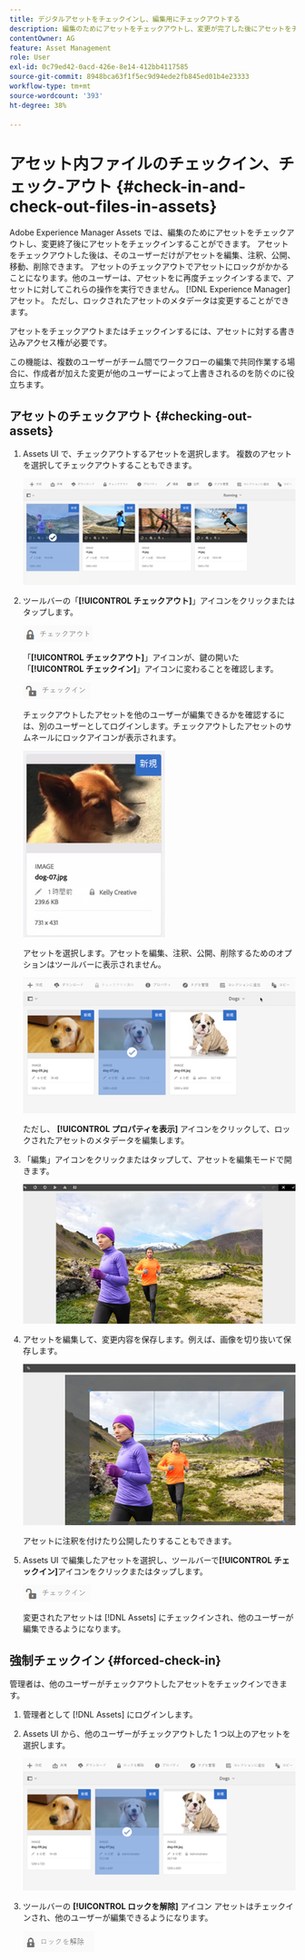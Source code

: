 ```yaml
---
title: デジタルアセットをチェックインし、編集用にチェックアウトする
description: 編集のためにアセットをチェックアウトし、変更が完了した後にアセットをチェックインする方法を説明します。
contentOwner: AG
feature: Asset Management
role: User
exl-id: 0c79ed42-0acd-426e-8e14-412bb4117585
source-git-commit: 8948bca63f1f5ec9d94ede2fb845ed01b4e23333
workflow-type: tm+mt
source-wordcount: '393'
ht-degree: 38%

---
```


# アセット内ファイルのチェックイン、チェック-アウト {#check-in-and-check-out-files-in-assets}

Adobe Experience Manager Assets では、編集のためにアセットをチェックアウトし、変更終了後にアセットをチェックインすることができます。 アセットをチェックアウトした後は、そのユーザーだけがアセットを編集、注釈、公開、移動、削除できます。 アセットのチェックアウトでアセットにロックがかかることになります。他のユーザーは、アセットをに再度チェックインするまで、アセットに対してこれらの操作を実行できません。 [!DNL Experience Manager] アセット。 ただし、ロックされたアセットのメタデータは変更することができます。

アセットをチェックアウトまたはチェックインするには、アセットに対する書き込みアクセス権が必要です。

この機能は、複数のユーザーがチーム間でワークフローの編集で共同作業する場合に、作成者が加えた変更が他のユーザーによって上書きされるのを防ぐのに役立ちます。

## アセットのチェックアウト {#checking-out-assets}

1. Assets UI で、チェックアウトするアセットを選択します。 複数のアセットを選択してチェックアウトすることもできます。

   ![chlimage_1-468](assets/chlimage_1-468.png)

1. ツールバーの「**[!UICONTROL チェックアウト]**」アイコンをクリックまたはタップします。

   ![chlimage_1-469](assets/chlimage_1-469.png)

   「**[!UICONTROL チェックアウト]**」アイコンが、鍵の開いた「**[!UICONTROL チェックイン]**」アイコンに変わることを確認します。

   ![chlimage_1-470](assets/chlimage_1-470.png)

   チェックアウトしたアセットを他のユーザーが編集できるかを確認するには、別のユーザーとしてログインします。チェックアウトしたアセットのサムネールにロックアイコンが表示されます。

   ![chlimage_1-471](assets/chlimage_1-471.png)

   アセットを選択します。アセットを編集、注釈、公開、削除するためのオプションはツールバーに表示されません。

   ![chlimage_1-472](assets/chlimage_1-472.png)

   ただし、 **[!UICONTROL プロパティを表示]** アイコンをクリックして、ロックされたアセットのメタデータを編集します。

1. 「編集」アイコンをクリックまたはタップして、アセットを編集モードで開きます。

   ![chlimage_1-473](assets/chlimage_1-473.png)

1. アセットを編集して、変更内容を保存します。例えば、画像を切り抜いて保存します。

   ![chlimage_1-474](assets/chlimage_1-474.png)

   アセットに注釈を付けたり公開したりすることもできます。

1. Assets UI で編集したアセットを選択し、ツールバーで&#x200B;**[!UICONTROL チェックイン]**&#x200B;アイコンをクリックまたはタップします。

   ![chlimage_1-475](assets/chlimage_1-475.png)

   変更されたアセットは [!DNL Assets] にチェックインされ、他のユーザーが編集できるようになります。

## 強制チェックイン {#forced-check-in}

管理者は、他のユーザーがチェックアウトしたアセットをチェックインできます。

1. 管理者として [!DNL Assets] にログインします。
1. Assets UI から、他のユーザーがチェックアウトした 1 つ以上のアセットを選択します。

   ![chlimage_1-476](assets/chlimage_1-476.png)

1. ツールバーの **[!UICONTROL ロックを解除]** アイコン アセットはチェックインされ、他のユーザーが編集できるようになります。

   ![chlimage_1-477](assets/chlimage_1-477.png)
